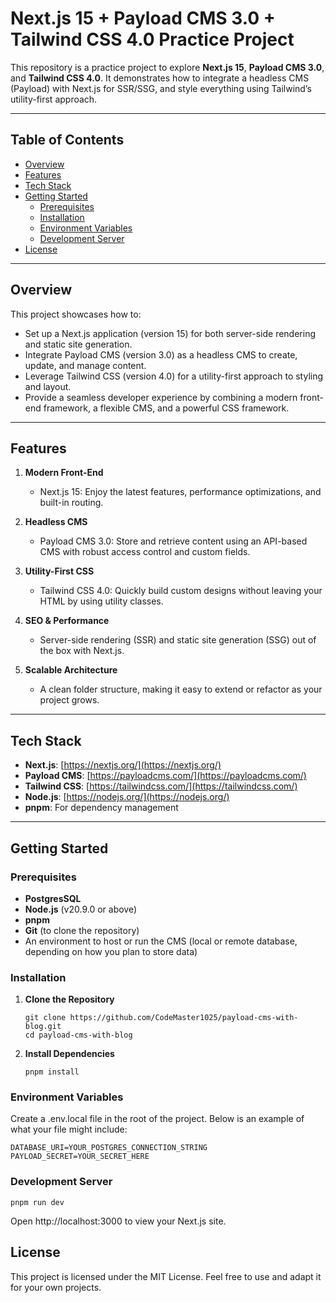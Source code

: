 # Next.js 15 + Payload CMS 3.0 + Tailwind CSS 4.0 Practice Project

This repository is a practice project to explore **Next.js 15**, **Payload CMS 3.0**, and **Tailwind CSS 4.0**. It
demonstrates how to integrate a headless CMS (Payload) with Next.js for SSR/SSG, and style everything using Tailwind’s
utility-first approach.

---

## Table of Contents

- [Overview](#overview)
- [Features](#features)
- [Tech Stack](#tech-stack)
- [Getting Started](#getting-started)
    - [Prerequisites](#prerequisites)
    - [Installation](#installation)
    - [Environment Variables](#environment-variables)
    - [Development Server](#development-server)
- [License](#license)

---

## Overview

This project showcases how to:

- Set up a Next.js application (version 15) for both server-side rendering and static site generation.
- Integrate Payload CMS (version 3.0) as a headless CMS to create, update, and manage content.
- Leverage Tailwind CSS (version 4.0) for a utility-first approach to styling and layout.
- Provide a seamless developer experience by combining a modern front-end framework, a flexible CMS, and a powerful CSS
  framework.

---

## Features

1. **Modern Front-End**
    - Next.js 15: Enjoy the latest features, performance optimizations, and built-in routing.

2. **Headless CMS**
    - Payload CMS 3.0: Store and retrieve content using an API-based CMS with robust access control and custom fields.

3. **Utility-First CSS**
    - Tailwind CSS 4.0: Quickly build custom designs without leaving your HTML by using utility classes.

4. **SEO & Performance**
    - Server-side rendering (SSR) and static site generation (SSG) out of the box with Next.js.

5. **Scalable Architecture**
    - A clean folder structure, making it easy to extend or refactor as your project grows.

---

## Tech Stack

- **Next.js**: [https://nextjs.org/](https://nextjs.org/)
- **Payload CMS**: [https://payloadcms.com/](https://payloadcms.com/)
- **Tailwind CSS**: [https://tailwindcss.com/](https://tailwindcss.com/)
- **Node.js**: [https://nodejs.org/](https://nodejs.org/)
- **pnpm**: For dependency management

---

## Getting Started

### Prerequisites

- **PostgresSQL**
- **Node.js** (v20.9.0 or above)
- **pnpm**
- **Git** (to clone the repository)
- An environment to host or run the CMS (local or remote database, depending on how you plan to store data)

### Installation

1. **Clone the Repository**
    ```shell
    git clone https://github.com/CodeMaster1025/payload-cms-with-blog.git
    cd payload-cms-with-blog
    ```
2. **Install Dependencies**
    ```shell
    pnpm install
    ```
   
### Environment Variables
Create a .env.local file in the root of the project. Below is an example of what your file might include:
```dotenv
DATABASE_URI=YOUR_POSTGRES_CONNECTION_STRING
PAYLOAD_SECRET=YOUR_SECRET_HERE
```

### Development Server
```shell
pnpm run dev
```
Open http://localhost:3000 to view your Next.js site.

## License

This project is licensed under the MIT License. Feel free to use and adapt it for your own projects.
